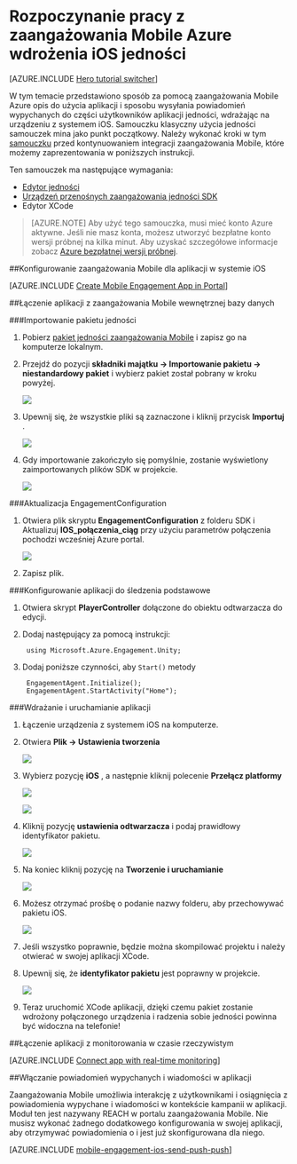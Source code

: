 <properties
    pageTitle="Rozpoczynanie pracy z zaangażowania Mobile Azure wdrożenia iOS jedności"
    description="Dowiedz się, jak używać zaangażowania Mobile Azure analizy i powiadomienia Push aplikacji jedności wdrożeniem dla urządzeń z systemem iOS."
    services="mobile-engagement"
    documentationCenter="unity"
    authors="piyushjo"
    manager="erikre"
    editor="" />

<tags
    ms.service="mobile-engagement"
    ms.workload="mobile"
    ms.tgt_pltfrm="mobile-unity-ios"
    ms.devlang="dotnet"
    ms.topic="hero-article"
    ms.date="08/19/2016"
    ms.author="piyushjo" />

# <a name="get-started-with-azure-mobile-engagement-for-unity-ios-deployment"></a>Rozpoczynanie pracy z zaangażowania Mobile Azure wdrożenia iOS jedności

[AZURE.INCLUDE [Hero tutorial switcher](../../includes/mobile-engagement-hero-tutorial-switcher.md)]

W tym temacie przedstawiono sposób za pomocą zaangażowania Mobile Azure opis do użycia aplikacji i sposobu wysyłania powiadomień wypychanych do części użytkowników aplikacji jedności, wdrażając na urządzeniu z systemem iOS.
Samouczku klasyczny użycia jedności samouczek mina jako punkt początkowy. Należy wykonać kroki w tym [samouczku](mobile-engagement-unity-roll-a-ball.md) przed kontynuowaniem integracji zaangażowania Mobile, które możemy zaprezentowania w poniższych instrukcji. 

Ten samouczek ma następujące wymagania:

+ [Edytor jedności](http://unity3d.com/get-unity)
+ [Urządzeń przenośnych zaangażowania jedności SDK](https://aka.ms/azmeunitysdk)
+ Edytor XCode

> [AZURE.NOTE] Aby użyć tego samouczka, musi mieć konto Azure aktywne. Jeśli nie masz konta, możesz utworzyć bezpłatne konto wersji próbnej na kilka minut. Aby uzyskać szczegółowe informacje zobacz [Azure bezpłatnej wersji próbnej](https://azure.microsoft.com/pricing/free-trial/?WT.mc_id=A0E0E5C02&amp;returnurl=http%3A%2F%2Fazure.microsoft.com%2Fen-us%2Fdocumentation%2Farticles%2Fmobile-engagement-unity-ios-get-started).

##<a id="setup-azme"></a>Konfigurowanie zaangażowania Mobile dla aplikacji w systemie iOS

[AZURE.INCLUDE [Create Mobile Engagement App in Portal](../../includes/mobile-engagement-create-app-in-portal-new.md)]

##<a id="connecting-app"></a>Łączenie aplikacji z zaangażowania Mobile wewnętrznej bazy danych

###<a name="import-the-unity-package"></a>Importowanie pakietu jedności

1. Pobierz [pakiet jedności zaangażowania Mobile](https://aka.ms/azmeunitysdk) i zapisz go na komputerze lokalnym. 

2. Przejdź do pozycji **składniki majątku -> Importowanie pakietu -> niestandardowy pakiet** i wybierz pakiet został pobrany w kroku powyżej. 

    ![][70] 

3. Upewnij się, że wszystkie pliki są zaznaczone i kliknij przycisk **Importuj** . 

    ![][71] 

4. Gdy importowanie zakończyło się pomyślnie, zostanie wyświetlony zaimportowanych plików SDK w projekcie.  

    ![][72] 

###<a name="update-the-engagementconfiguration"></a>Aktualizacja EngagementConfiguration

1. Otwiera plik skryptu **EngagementConfiguration** z folderu SDK i Aktualizuj **IOS\_połączenia\_ciąg** przy użyciu parametrów połączenia pochodzi wcześniej Azure portal.  

    ![][73]

2. Zapisz plik. 

###<a name="configure-the-app-for-basic-tracking"></a>Konfigurowanie aplikacji do śledzenia podstawowe

1. Otwiera skrypt **PlayerController** dołączone do obiektu odtwarzacza do edycji. 

2. Dodaj następujący za pomocą instrukcji:

        using Microsoft.Azure.Engagement.Unity;

3. Dodaj poniższe czynności, aby `Start()` metody
    
        EngagementAgent.Initialize();
        EngagementAgent.StartActivity("Home");

###<a name="deploy-and-run-the-app"></a>Wdrażanie i uruchamianie aplikacji

1. Łączenie urządzenia z systemem iOS na komputerze. 

2. Otwiera **Plik -> Ustawienia tworzenia** 

    ![][40]

3. Wybierz pozycję **iOS** , a następnie kliknij polecenie **Przełącz platformy**

    ![][41]

    ![][42]

4. Kliknij pozycję **ustawienia odtwarzacza** i podaj prawidłowy identyfikator pakietu. 

    ![][53]

5. Na koniec kliknij pozycję na **Tworzenie i uruchamianie**

    ![][54]

6. Możesz otrzymać prośbę o podanie nazwy folderu, aby przechowywać pakietu iOS. 

    ![][43]

7. Jeśli wszystko poprawnie, będzie można skompilować projektu i należy otwierać w swojej aplikacji XCode. 

8. Upewnij się, że **identyfikator pakietu** jest poprawny w projekcie.  

    ![][75]

10. Teraz uruchomić XCode aplikacji, dzięki czemu pakiet zostanie wdrożony połączonego urządzenia i radzenia sobie jedności powinna być widoczna na telefonie! 

##<a id="monitor"></a>Łączenie aplikacji z monitorowania w czasie rzeczywistym

[AZURE.INCLUDE [Connect app with real-time monitoring](../../includes/mobile-engagement-connect-app-with-monitor.md)]

##<a id="integrate-push"></a>Włączanie powiadomień wypychanych i wiadomości w aplikacji

Zaangażowania Mobile umożliwia interakcję z użytkownikami i osiągnięcia z powiadomienia wypychane i wiadomości w kontekście kampanii w aplikacji. Moduł ten jest nazywany REACH w portalu zaangażowania Mobile.
Nie musisz wykonać żadnego dodatkowego konfigurowania w swojej aplikacji, aby otrzymywać powiadomienia o i jest już skonfigurowana dla niego.

[AZURE.INCLUDE [mobile-engagement-ios-send-push-push](../../includes/mobile-engagement-ios-send-push.md)]

<!-- Images. -->
[40]: ./media/mobile-engagement-unity-ios-get-started/40.png
[41]: ./media/mobile-engagement-unity-ios-get-started/41.png
[42]: ./media/mobile-engagement-unity-ios-get-started/42.png
[43]: ./media/mobile-engagement-unity-ios-get-started/43.png
[53]: ./media/mobile-engagement-unity-ios-get-started/53.png
[54]: ./media/mobile-engagement-unity-ios-get-started/54.png
[70]: ./media/mobile-engagement-unity-ios-get-started/70.png
[71]: ./media/mobile-engagement-unity-ios-get-started/71.png
[72]: ./media/mobile-engagement-unity-ios-get-started/72.png
[73]: ./media/mobile-engagement-unity-ios-get-started/73.png
[74]: ./media/mobile-engagement-unity-ios-get-started/74.png
[75]: ./media/mobile-engagement-unity-ios-get-started/75.png
